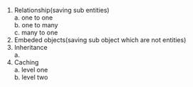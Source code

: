1. Relationship(saving sub entities)  
    a. one to one  
    b. one to many  
    c. many to one  
2. Embeded objects(saving sub object which are not entities)    
3. Inheritance  
    a.
4. Caching  
    a. level one  
    b. level two  
